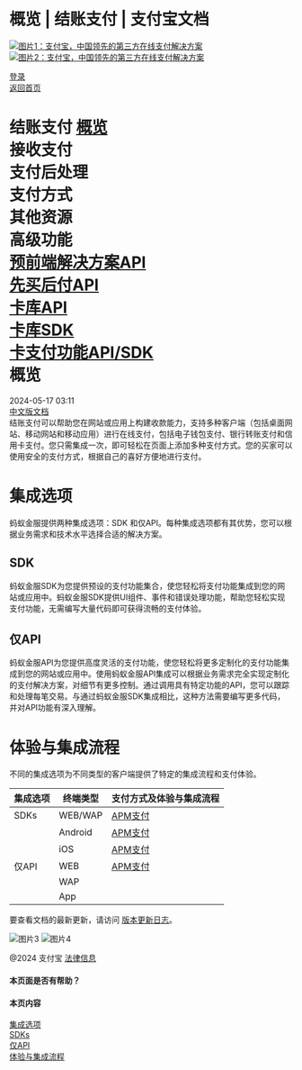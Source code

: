 概览 | 结账支付 | 支付宝文档
==================

[![图片1：支付宝，中国领先的第三方在线支付解决方案](https://ac.alipay.com/storage/2024/3/26/d66c43c0-440d-4c97-9976-f2028a2c8c5e.svg) ![图片2：支付宝，中国领先的第三方在线支付解决方案](https://ac.alipay.com/storage/2024/3/26/a48bd336-aea0-4f16-bf83-616eacbb4434.svg)](/docs/)

[登录](https://global.alipay.com/ilogin/account_login.htm?goto=https%3A%2F%2Fglobal.alipay.com%2Fdocs%2Fac%2Fcashierpay%2Foverview)  
[返回首页](../../)

结账支付
[概览](/docs/ac/cashierpay/overview)  
接收支付  
支付后处理  
支付方式  
其他资源  
高级功能  
[预前端解决方案API](/docs/ac/cashierpay/prefront)  
[先买后付API](/docs/ac/cashierpay/bnpl)  
[卡库API](/docs/ac/cashierpay/cv)  
[卡库SDK](/docs/ac/cashierpay/cvsdk)  
[卡支付功能API/SDK](/docs/ac/cashierpay/mf?pageVersion=7)  
概览
========

2024-05-17 03:11  
[中文版文档](https://global.alipay.com/docs/ac/cashier_payment_cn/introduction)  
结账支付可以帮助您在网站或应用上构建收款能力，支持多种客户端（包括桌面网站、移动网站和移动应用）进行在线支付，包括电子钱包支付、银行转账支付和信用卡支付。您只需集成一次，即可轻松在页面上添加多种支付方式。您的买家可以使用安全的支付方式，根据自己的喜好方便地进行支付。

集成选项
===================

蚂蚁金服提供两种集成选项：SDK 和仅API。每种集成选项都有其优势，您可以根据业务需求和技术水平选择合适的解决方案。

SDK
----

蚂蚁金服SDK为您提供预设的支付功能集合，使您轻松将支付功能集成到您的网站或应用中。蚂蚁金服SDK提供UI组件、事件和错误处理功能，帮助您轻松实现支付功能，无需编写大量代码即可获得流畅的支付体验。

仅API
-------

蚂蚁金服API为您提供高度灵活的支付功能，使您轻松将更多定制化的支付功能集成到您的网站或应用中。使用蚂蚁金服API集成可以根据业务需求完全实现定制化的支付解决方案，对细节有更多控制。通过调用具有特定功能的API，您可以跟踪和处理每笔交易。与通过蚂蚁金服SDK集成相比，这种方法需要编写更多代码，并对API功能有深入理解。

体验与集成流程
==================

不同的集成选项为不同类型的客户端提供了特定的集成流程和支付体验。

| 集成选项 | 终端类型 | 支付方式及体验与集成流程 |
| --- | --- | --- |
| SDKs | WEB/WAP | [APM支付](https://global.alipay.com/docs/ac/cashierpay/apm_ww) | [信用卡支付](https://global.alipay.com/docs/ac/cashierpay/wwcard) |
|  | Android | [APM支付](https://global.alipay.com/docs/ac/cashierpay/apm_android) | [信用卡支付](https://global.alipay.com/docs/ac/cashierpay/adcard) |
|  | iOS | [APM支付](https://global.alipay.com/docs/ac/cashierpay/apm_ios) | [信用卡支付](https://global.alipay.com/docs/ac/cashierpay/ioscard) |
| 仅API | WEB | [APM支付](https://global.alipay.com/docs/ac/cashierpay/apm_api) | [信用卡支付（托管模式）](https://global.alipay.com/docs/ac/cashierpay/cardcollant) <br> [信用卡支付（服务器到服务器模式）](https://global.alipay.com/docs/ac/cashierpay/cardinfocallmerchant) |
|  | WAP |  |  |
|  | App |  |  |

要查看文档的最新更新，请访问 [版本更新日志](https://global.alipay.com/docs/releasenotes)。

![图片3](https://ac.alipay.com/storage/2021/5/20/19b2c126-9442-4f16-8f20-e539b1db482a.png) ![图片4](https://ac.alipay.com/storage/2021/5/20/e9f3f154-dbf0-455f-89f0-b3d4e0c14481.png)

@2024 支付宝 [法律信息](https://global.alipay.com/docs/ac/platform/membership)

#### 本页面是否有帮助？

#### 本页内容

[集成选项](#dvbK0 "集成选项")  
[SDKs](#elMA0 "SDKs")  
[仅API](#VUH1s "仅API")  
[体验与集成流程](#lOcbO "体验与集成流程")